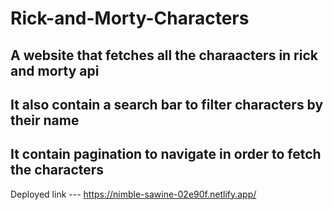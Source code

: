 # Rick-and-Morty-Characters
## A website that fetches all the charaacters in rick and morty api
## It also contain a search bar to filter characters by their name
## It contain pagination to navigate in order to fetch the characters

Deployed  link ---
https://nimble-sawine-02e90f.netlify.app/
